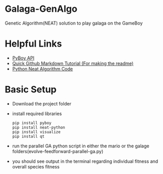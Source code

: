 # Galaga-GenAlgo
Genetic Algorithm(NEAT) solution to play galaga on the GameBoy
# Helpful Links
  * [PyBoy API](https://docs.pyboy.dk/index.html)
  * [Quick Github Markdown Tutorial (For making the readme)]([https://docs.pyboy.dk/index.html](https://github.com/adam-p/markdown-here/wiki/Markdown-Cheatsheet))
  * [Python Neat Algorithm Code](https://neat-python.readthedocs.io/en/latest/neat_overview.html)
# Basic Setup
  * Download the project folder
  * install required libraries
    
    ```
    pip install pyboy
    pip install neat-python
    pip install visualize
    pip install qt
    ```
  * run the parallel GA python script in either the mario or the galage folders(evolve-feedforward-parallel-ga.py)
  * you should see output in the terminal regarding individual fitness and overall species fitness


